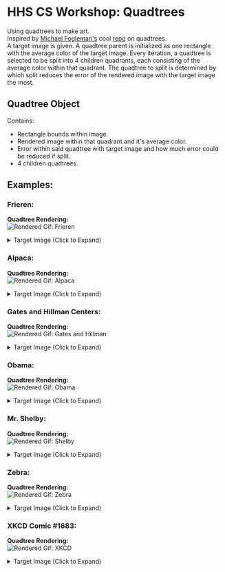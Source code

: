 # HHS CS Workshop: Quadtrees
Using quadtrees to make art.  
Inspired by [Michael Fogleman's](https://www.michaelfogleman.com/) cool [repo](https://github.com/fogleman/Quads) on quadtrees.  
A target image is given. A quadtree parent is initialized as one rectangle with the average color of the target image. Every iteration, a quadtree is selected to be split into 4 children quadrants, each consisting of the average color within that quadrant. The quadtree to split is determined by which split reduces the error of the rendered image with the target image the most. 
## Quadtree Object
Contains:
- Rectangle bounds within image.
- Rendered image within that quadrant and it's average color.
- Error within said quadtree with target image and how much error could be reduced if split.
- 4 children quadtrees.
## Examples:
### Frieren:
**Quadtree Rendering:**  
![Rendered Gif: Frieren](gifs/frieren.gif)
<details>
  <summary>Target Image (Click to Expand)</summary>

![Target Image: Frieren](images/fr.jpg)
</details>

### Alpaca:
**Quadtree Rendering:**  
![Rendered Gif: Alpaca](gifs/alpaca.gif)
<details>
  <summary>Target Image (Click to Expand)</summary>

![Target Image: Alpaca](images/alpaca.jpg)
</details>

### Gates and Hillman Centers:
**Quadtree Rendering:**  
![Rendered Gif: Gates and Hillman](gifs/Gates&Hillman.gif)
<details>
  <summary>Target Image (Click to Expand)</summary>

![Target Image: Gates and Hillman](images/gateshillman.jpeg)
</details>

### Obama:
**Quadtree Rendering:**  
![Rendered Gif: Obama](gifs/obama.gif)
<details>
  <summary>Target Image (Click to Expand)</summary>

![Target Image: Obama](images/obama.jpg)
</details>

### Mr. Shelby:
**Quadtree Rendering:**  
![Rendered Gif: Shelby](gifs/shelby.gif)
<details>
  <summary>Target Image (Click to Expand)</summary>

![Target Image: Shelby](images/shelby.jpg)
</details>

### Zebra:
**Quadtree Rendering:**  
![Rendered Gif: Zebra](gifs/zebra.gif)
<details>
  <summary>Target Image (Click to Expand)</summary>

![Target Image: Zebra](images/zebra.jpg)
</details>

### XKCD Comic #1683:
**Quadtree Rendering:**  
![Rendered Gif: XKCD](gifs/xkcd.gif)
<details>
  <summary>Target Image (Click to Expand)</summary>

![Target Image: XKCD](images/xkcd.png)
</details>

